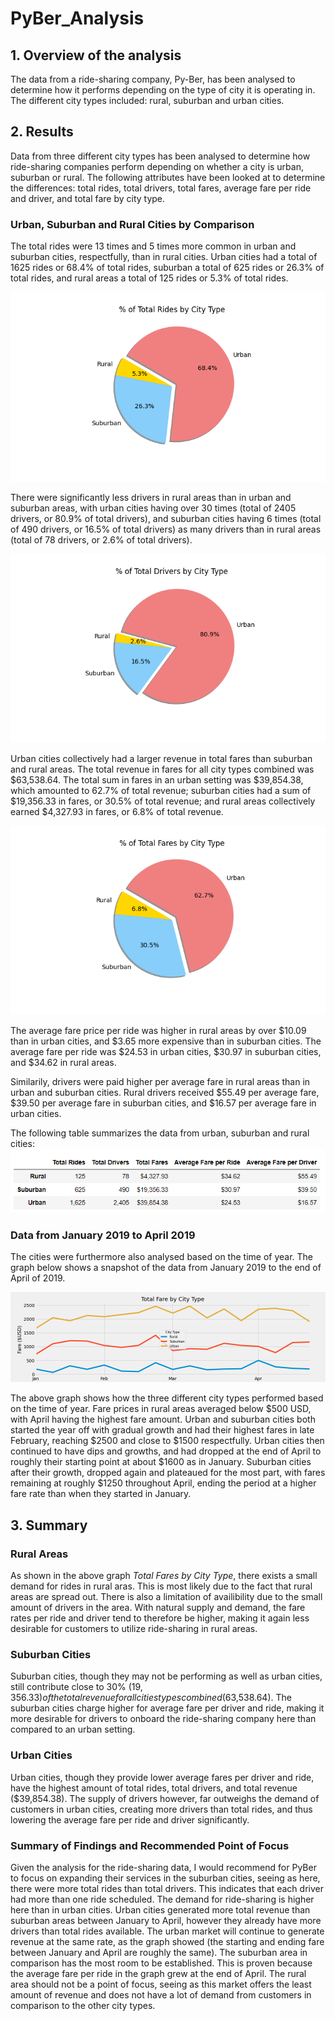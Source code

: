 # PyBer_Analysis

## 1. Overview of the analysis
The data from a ride-sharing company, Py-Ber, has been analysed to determine how it performs depending on the type of city it is operating in. The different city types included: rural, suburban and urban cities.

## 2. Results

Data from three different city types has been analysed to determine how ride-sharing companies perform depending on whether a city is urban, suburban or rural. The following attributes have been looked at to determine the differences: total rides, total drivers, total fares, average fare per ride and driver, and total fare by city type. 

### Urban, Suburban and Rural Cities by Comparison
The total rides were 13 times and 5 times more common in urban and suburban cities, respectfully, than in rural cities. Urban cities had a total of 1625 rides or 68.4% of total rides, suburban a total of 625 rides or 26.3% of total rides, and rural areas a total of 125 rides or 5.3% of total rides.  

![% of Total Rides by City Type](analysis/Fig6.png)

There were significantly less drivers in rural areas than in urban and suburban areas, with urban cities having over 30 times (total of 2405 drivers, or 80.9% of total drivers), and suburban cities having 6 times (total of 490 drivers, or 16.5% of total drivers) as many drivers than in rural areas (total of 78 drivers, or 2.6% of total drivers). 

![% of Total Drivers by City Type](analysis/Fig7.png)

Urban cities collectively had a larger revenue in total fares than suburban and rural areas. The total revenue in fares for all city types combined was $63,538.64. The total sum in fares in an urban setting was $39,854.38, which amounted to 62.7% of total revenue; suburban cities had a sum of $19,356.33 in fares, or 30.5% of total revenue; and rural areas collectively earned $4,327.93 in fares, or 6.8% of total revenue. 

![% of Total Fares by City Type](analysis/Fig5.png)

The average fare price per ride was higher in rural areas by over $10.09 than in urban cities, and $3.65 more expensive than in suburban cities. The average fare per ride was $24.53 in urban cities, $30.97 in suburban cities, and $34.62 in rural areas. 

Similarily, drivers were paid higher per average fare in rural areas than in urban and suburban cities. Rural drivers received $55.49 per average fare, $39.50 per average fare in suburban cities, and $16.57 per average fare in urban cities.

The following table summarizes the data from urban, suburban and rural cities:
![Ride-Sharing Data based on City Type](Resources/data_tableset.PNG)

### Data from January 2019 to April 2019

The cities were furthermore also analysed based on the time of year. The graph below shows a snapshot of the data from January 2019 to the end of April of 2019. 

![Ride-Sharing Data from January to April 2019](analysis/PyBer_fare_summary.png)

The above graph shows how the three different city types performed based on the time of year. Fare prices in rural areas averaged below $500 USD, with April having the highest fare amount. Urban and suburban cities both started the year off with gradual growth and had their highest fares in late February, reaching $2500 and close to $1500 respectfully. Urban cities then continued to have dips and growths, and had dropped at the end of April to roughly their starting point at about $1600 as in January. Suburban cities after their growth, dropped again and plateaued for the most part, with fares remaining at roughly $1250 throughout April, ending the period at a higher fare rate than when they started in January.

## 3. Summary

### Rural Areas
As shown in the above graph *Total Fares by City Type*, there exists a small demand for rides in rural aras. This is most likely due to the fact that rural areas are spread out. There is also a limitation of availibility due to the small amount of drivers in the area. With natural supply and demand, the fare rates per ride and driver tend to therefore be higher, making it again less desirable for customers to utilize ride-sharing in rural areas. 

### Suburban Cities
Suburban cities, though they may not be performing as well as urban cities, still contribute close to 30% ($19,356.33) of the total revenue for all cities types combined ($63,538.64). The suburban cities charge higher for average fare per driver and ride, making it more desirable for drivers to onboard the ride-sharing company here than compared to an urban setting.

### Urban Cities
Urban cities, though they provide lower average fares per driver and ride, have the highest amount of total rides, total drivers, and total revenue ($39,854.38). The supply of drivers however, far outweighs the demand of customers in urban cities, creating more drivers than total rides, and thus lowering the average fare per ride and driver significantly. 

### Summary of Findings and Recommended Point of Focus
Given the analysis for the ride-sharing data, I would recommend for PyBer to focus on expanding their services in the suburban cities, seeing as here, there were more total rides than total drivers. This indicates that each driver had more than one ride scheduled. The demand for ride-sharing is higher here than in urban cities. Urban cities generated more total revenue than suburban areas between January to April, however they already have more drivers than total rides available. The urban market will continue to generate revenue at the same rate, as the graph showed (the starting and ending fare between January and April are roughly the same). The suburban area in comparison has the most room to be established. This is proven because the average fare per ride in the graph grew at the end of April. The rural area should not be a point of focus, seeing as this market offers the least amount of revenue and does not have a lot of demand from customers in comparison to the other city types. 
